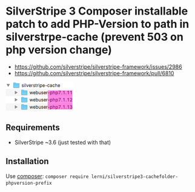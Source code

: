 # SilverStripe 3 Composer installable patch to add PHP-Version to path in silverstrpe-cache (prevent 503 on php version change)

- https://github.com/silverstripe/silverstripe-framework/issues/2986
- https://github.com/silverstripe/silverstripe-framework/pull/6810

![screenshot of where it adds the prefix](whatitdoes.png)

## Requirements
* SilverStripe ~3.6 (just tested with that)

## Installation
Use [composer](https://getcomposer.org/):
`composer require lerni/silverstripe3-cachefolder-phpversion-prefix`